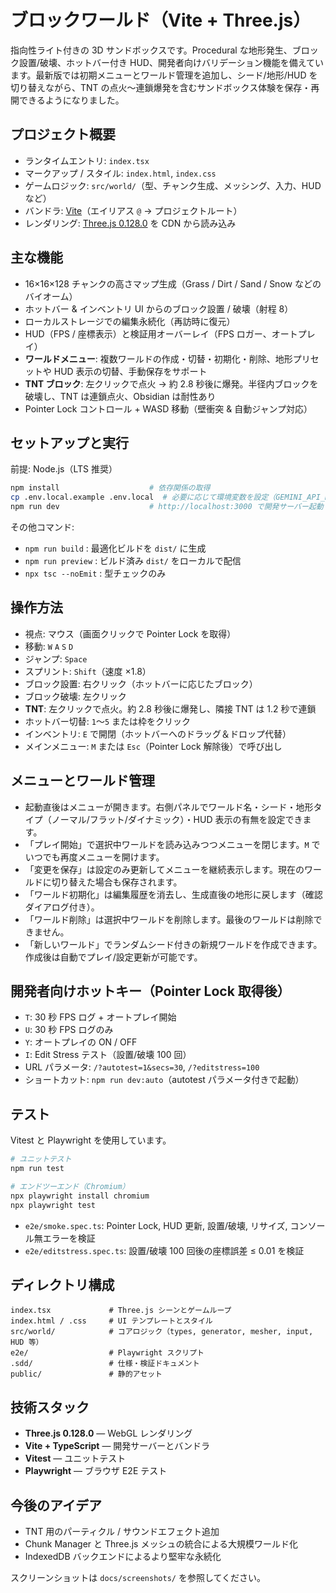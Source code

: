 # ブロックワールド（Vite + Three.js）

指向性ライト付きの 3D サンドボックスです。Procedural な地形発生、ブロック設置/破壊、ホットバー付き HUD、開発者向けバリデーション機能を備えています。最新版では初期メニューとワールド管理を追加し、シード/地形/HUD を切り替えながら、TNT の点火〜連鎖爆発を含むサンドボックス体験を保存・再開できるようになりました。

## プロジェクト概要
- ランタイムエントリ: `index.tsx`
- マークアップ / スタイル: `index.html`, `index.css`
- ゲームロジック: `src/world/`（型、チャンク生成、メッシング、入力、HUD など）
- バンドラ: [Vite](https://vitejs.dev/)（エイリアス `@` → プロジェクトルート）
- レンダリング: [Three.js 0.128.0](https://threejs.org/) を CDN から読み込み

## 主な機能
- 16×16×128 チャンクの高さマップ生成（Grass / Dirt / Sand / Snow などのバイオーム）
- ホットバー & インベントリ UI からのブロック設置 / 破壊（射程 8）
- ローカルストレージでの編集永続化（再訪時に復元）
- HUD（FPS / 座標表示）と検証用オーバーレイ（FPS ロガー、オートプレイ）
- **ワールドメニュー**: 複数ワールドの作成・切替・初期化・削除、地形プリセットや HUD 表示の切替、手動保存をサポート
- **TNT ブロック**: 左クリックで点火 → 約 2.8 秒後に爆発。半径内ブロックを破壊し、TNT は連鎖点火、Obsidian は耐性あり
- Pointer Lock コントロール + WASD 移動（壁衝突 & 自動ジャンプ対応）

## セットアップと実行
前提: Node.js（LTS 推奨）

```bash
npm install                    # 依存関係の取得
cp .env.local.example .env.local  # 必要に応じて環境変数を設定（GEMINI_API_KEY など）
npm run dev                    # http://localhost:3000 で開発サーバー起動
```

その他コマンド:
- `npm run build` : 最適化ビルドを `dist/` に生成
- `npm run preview` : ビルド済み `dist/` をローカルで配信
- `npx tsc --noEmit` : 型チェックのみ

## 操作方法
- 視点: マウス（画面クリックで Pointer Lock を取得）
- 移動: `W` `A` `S` `D`
- ジャンプ: `Space`
- スプリント: `Shift`（速度 ×1.8）
- ブロック設置: 右クリック（ホットバーに応じたブロック）
- ブロック破壊: 左クリック
- **TNT**: 左クリックで点火。約 2.8 秒後に爆発し、隣接 TNT は 1.2 秒で連鎖
- ホットバー切替: `1`〜`5` または枠をクリック
- インベントリ: `E` で開閉（ホットバーへのドラッグ＆ドロップ代替）
- メインメニュー: `M` または `Esc`（Pointer Lock 解除後）で呼び出し

## メニューとワールド管理
- 起動直後はメニューが開きます。右側パネルでワールド名・シード・地形タイプ（ノーマル/フラット/ダイナミック）・HUD 表示の有無を設定できます。
- 「プレイ開始」で選択中ワールドを読み込みつつメニューを閉じます。`M` でいつでも再度メニューを開けます。
- 「変更を保存」は設定のみ更新してメニューを継続表示します。現在のワールドに切り替えた場合も保存されます。
- 「ワールド初期化」は編集履歴を消去し、生成直後の地形に戻します（確認ダイアログ付き）。
- 「ワールド削除」は選択中ワールドを削除します。最後のワールドは削除できません。
- 「新しいワールド」でランダムシード付きの新規ワールドを作成できます。作成後は自動でプレイ/設定更新が可能です。
## 開発者向けホットキー（Pointer Lock 取得後）
- `T`: 30 秒 FPS ログ + オートプレイ開始
- `U`: 30 秒 FPS ログのみ
- `Y`: オートプレイの ON / OFF
- `I`: Edit Stress テスト（設置/破壊 100 回）
- URL パラメータ: `/?autotest=1&secs=30`, `/?editstress=100`
- ショートカット: `npm run dev:auto`（autotest パラメータ付きで起動）

## テスト
Vitest と Playwright を使用しています。

```bash
# ユニットテスト
npm run test

# エンドツーエンド（Chromium）
npx playwright install chromium
npx playwright test
```
- `e2e/smoke.spec.ts`: Pointer Lock, HUD 更新, 設置/破壊, リサイズ, コンソール無エラーを検証
- `e2e/editstress.spec.ts`: 設置/破壊 100 回後の座標誤差 ≤ 0.01 を検証

## ディレクトリ構成
```
index.tsx             # Three.js シーンとゲームループ
index.html / .css     # UI テンプレートとスタイル
src/world/            # コアロジック（types, generator, mesher, input, HUD 等）
e2e/                  # Playwright スクリプト
.sdd/                 # 仕様・検証ドキュメント
public/               # 静的アセット
```

## 技術スタック
- **Three.js 0.128.0** — WebGL レンダリング
- **Vite + TypeScript** — 開発サーバーとバンドラ
- **Vitest** — ユニットテスト
- **Playwright** — ブラウザ E2E テスト

## 今後のアイデア
- TNT 用のパーティクル / サウンドエフェクト追加
- Chunk Manager と Three.js メッシュの統合による大規模ワールド化
- IndexedDB バックエンドによるより堅牢な永続化

スクリーンショットは `docs/screenshots/` を参照してください。
